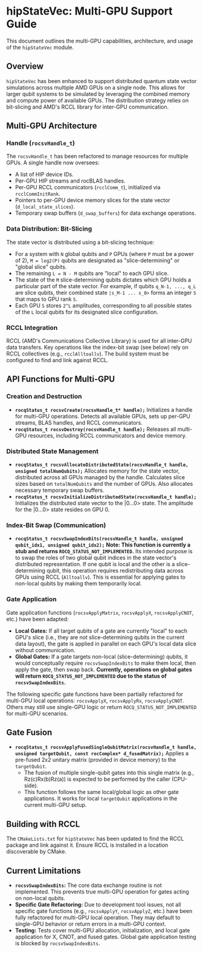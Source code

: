 # hipStateVec: Multi-GPU Support Guide

This document outlines the multi-GPU capabilities, architecture, and usage of the `hipStateVec` module.

## Overview

`hipStateVec` has been enhanced to support distributed quantum state vector simulations across multiple AMD GPUs on a single node. This allows for larger qubit systems to be simulated by leveraging the combined memory and compute power of available GPUs. The distribution strategy relies on bit-slicing and AMD's RCCL library for inter-GPU communication.

## Multi-GPU Architecture

### Handle (`rocsvHandle_t`)
The `rocsvHandle_t` has been refactored to manage resources for multiple GPUs. A single handle now oversees:
- A list of HIP device IDs.
- Per-GPU HIP streams and rocBLAS handles.
- Per-GPU RCCL communicators (`rcclComm_t`), initialized via `rcclCommInitRank`.
- Pointers to per-GPU device memory slices for the state vector (`d_local_state_slices`).
- Temporary swap buffers (`d_swap_buffers`) for data exchange operations.

### Data Distribution: Bit-Slicing
The state vector is distributed using a bit-slicing technique:
- For a system with `N` global qubits and `P` GPUs (where `P` must be a power of 2), `M = log2(P)` qubits are designated as "slice-determining" or "global slice" qubits.
- The remaining `L = N - M` qubits are "local" to each GPU slice.
- The state of the `M` slice-determining qubits dictates which GPU holds a particular part of the state vector. For example, if qubits `q_N-1, ..., q_L` are slice qubits, their combined state `|s_M-1 ... s_0>` forms an integer `S` that maps to GPU rank `S`.
- Each GPU `S` stores `2^L` amplitudes, corresponding to all possible states of the `L` local qubits for its designated slice configuration.

### RCCL Integration
RCCL (AMD's Communications Collective Library) is used for all inter-GPU data transfers. Key operations like the index-bit swap (see below) rely on RCCL collectives (e.g., `rcclAlltoallv`). The build system must be configured to find and link against RCCL.

## API Functions for Multi-GPU

### Creation and Destruction
- **`rocqStatus_t rocsvCreate(rocsvHandle_t* handle);`**
  Initializes a handle for multi-GPU operations. Detects all available GPUs, sets up per-GPU streams, BLAS handles, and RCCL communicators.
- **`rocqStatus_t rocsvDestroy(rocsvHandle_t handle);`**
  Releases all multi-GPU resources, including RCCL communicators and device memory.

### Distributed State Management
- **`rocqStatus_t rocsvAllocateDistributedState(rocsvHandle_t handle, unsigned totalNumQubits);`**
  Allocates memory for the state vector, distributed across all GPUs managed by the handle. Calculates slice sizes based on `totalNumQubits` and the number of GPUs. Also allocates necessary temporary swap buffers.
- **`rocqStatus_t rocsvInitializeDistributedState(rocsvHandle_t handle);`**
  Initializes the distributed state vector to the |0...0> state. The amplitude for the |0...0> state resides on GPU 0.

### Index-Bit Swap (Communication)
- **`rocqStatus_t rocsvSwapIndexBits(rocsvHandle_t handle, unsigned qubit_idx1, unsigned qubit_idx2);`**
  **Note: This function is currently a stub and returns `ROCQ_STATUS_NOT_IMPLEMENTED`.**
  Its intended purpose is to swap the roles of two global qubit indices in the state vector's distributed representation. If one qubit is local and the other is a slice-determining qubit, this operation requires redistributing data across GPUs using RCCL (`Alltoallv`). This is essential for applying gates to non-local qubits by making them temporarily local.

### Gate Application
Gate application functions (`rocsvApplyMatrix`, `rocsvApplyX`, `rocsvApplyCNOT`, etc.) have been adapted:
- **Local Gates:** If all target qubits of a gate are currently "local" to each GPU's slice (i.e., they are not slice-determining qubits in the current data layout), the gate is applied in parallel on each GPU's local data slice without communication.
- **Global Gates:** If a gate targets non-local (slice-determining) qubits, it would conceptually require `rocsvSwapIndexBits` to make them local, then apply the gate, then swap back. **Currently, operations on global gates will return `ROCQ_STATUS_NOT_IMPLEMENTED` due to the status of `rocsvSwapIndexBits`.**

The following specific gate functions have been partially refactored for multi-GPU local operations: `rocsvApplyX`, `rocsvApplyRx`, `rocsvApplyCNOT`. Others may still use single-GPU logic or return `ROCQ_STATUS_NOT_IMPLEMENTED` for multi-GPU scenarios.

## Gate Fusion

- **`rocqStatus_t rocsvApplyFusedSingleQubitMatrix(rocsvHandle_t handle, unsigned targetQubit, const rocComplex* d_fusedMatrix);`**
  Applies a pre-fused 2x2 unitary matrix (provided in device memory) to the `targetQubit`.
  - The fusion of multiple single-qubit gates into this single matrix (e.g., Rz(c)Rx(b)Rz(a)) is expected to be performed by the caller (CPU-side).
  - This function follows the same local/global logic as other gate applications. It works for local `targetQubit` applications in the current multi-GPU setup.

## Building with RCCL
The `CMakeLists.txt` for `hipStateVec` has been updated to find the RCCL package and link against it. Ensure RCCL is installed in a location discoverable by CMake.

## Current Limitations
- **`rocsvSwapIndexBits`:** The core data exchange routine is not implemented. This prevents true multi-GPU operation for gates acting on non-local qubits.
- **Specific Gate Refactoring:** Due to development tool issues, not all specific gate functions (e.g., `rocsvApplyY`, `rocsvApplyZ`, etc.) have been fully refactored for multi-GPU local operation. They may default to single-GPU behavior or return errors in a multi-GPU context.
- **Testing:** Tests cover multi-GPU allocation, initialization, and local gate application for X, CNOT, and fused gates. Global gate application testing is blocked by `rocsvSwapIndexBits`.
